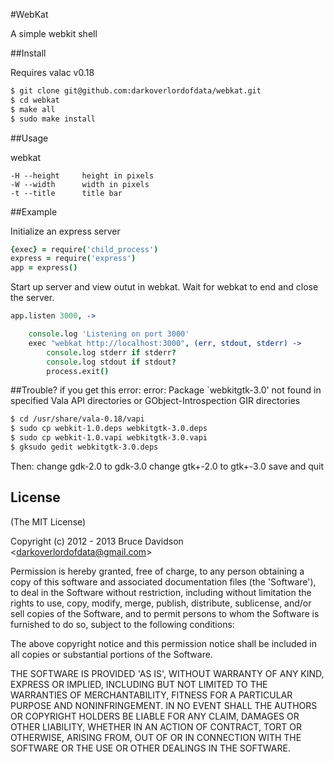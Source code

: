 #WebKat

A simple webkit shell

##Install

Requires valac v0.18

```bash
$ git clone git@github.com:darkoverlordofdata/webkat.git
$ cd webkat
$ make all
$ sudo make install
```

##Usage

webkat <url> <options>

    -H --height     height in pixels
    -W --width      width in pixels
    -t --title      title bar



##Example

Initialize an express server


```coffeescript
{exec} = require('child_process')
express = require('express')
app = express()
```


Start up server and view outut in webkat.
Wait for webkat to end and close the server.

```coffeescript
app.listen 3000, ->

    console.log 'Listening on port 3000'
    exec "webkat http://localhost:3000", (err, stdout, stderr) ->
        console.log stderr if stderr?
        console.log stdout if stdout?
        process.exit()
```

##Trouble?
if you get this error:
error: Package `webkitgtk-3.0' not found in specified Vala API directories or GObject-Introspection GIR directories

```bash
$ cd /usr/share/vala-0.18/vapi
$ sudo cp webkit-1.0.deps webkitgtk-3.0.deps
$ sudo cp webkit-1.0.vapi webkitgtk-3.0.vapi
$ gksudo gedit webkitgtk-3.0.deps
```
Then:
change gdk-2.0 to gdk-3.0
change gtk+-2.0 to gtk+-3.0
save and quit



## License

(The MIT License)

Copyright (c) 2012 - 2013 Bruce Davidson &lt;darkoverlordofdata@gmail.com&gt;

Permission is hereby granted, free of charge, to any person obtaining
a copy of this software and associated documentation files (the
'Software'), to deal in the Software without restriction, including
without limitation the rights to use, copy, modify, merge, publish,
distribute, sublicense, and/or sell copies of the Software, and to
permit persons to whom the Software is furnished to do so, subject to
the following conditions:

The above copyright notice and this permission notice shall be
included in all copies or substantial portions of the Software.

THE SOFTWARE IS PROVIDED 'AS IS', WITHOUT WARRANTY OF ANY KIND,
EXPRESS OR IMPLIED, INCLUDING BUT NOT LIMITED TO THE WARRANTIES OF
MERCHANTABILITY, FITNESS FOR A PARTICULAR PURPOSE AND NONINFRINGEMENT.
IN NO EVENT SHALL THE AUTHORS OR COPYRIGHT HOLDERS BE LIABLE FOR ANY
CLAIM, DAMAGES OR OTHER LIABILITY, WHETHER IN AN ACTION OF CONTRACT,
TORT OR OTHERWISE, ARISING FROM, OUT OF OR IN CONNECTION WITH THE
SOFTWARE OR THE USE OR OTHER DEALINGS IN THE SOFTWARE.
